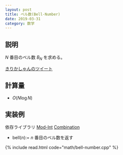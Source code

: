 ```yaml
---
layout: post
title: ベル数(Bell-Number)
date: 2019-03-31
category: 数学
---
```


## 説明
$N$ 番目のベル数 $B_N$ を求める。

[きりかしゃんのツイート](https://twitter.com/kirika_comp/status/953991620990390272)


## 計算量
* $O(N \log N)$

## 実装例
依存ライブラリ [Mod-Int](../math/mod-int.html)
[Combination](../math/combination.html)


* bell($n$):= $n$ 番目のベル数を返す

{% include read.html  code="math/bell-number.cpp" %}
